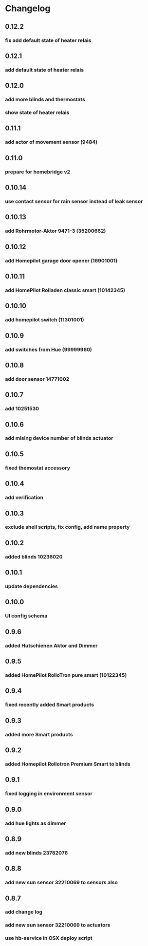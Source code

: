 # Changelog

## 0.12.2
### fix add default state of heater relais

## 0.12.1
### add default state of heater relais

## 0.12.0
### add more blinds and thermostats
### show state of heater relais

## 0.11.1
### add actor of movement sensor (9484)

## 0.11.0
### prepare for homebridge v2

## 0.10.14
### use contact sensor for rain sensor instead of leak sensor

## 0.10.13
### add Rohrmotor-Aktor 9471-3 (35200662)

## 0.10.12
### add Homepilot garage door opener (16901001)

## 0.10.11
### add HomePilot Rolladen classic smart (10142345)

## 0.10.10
### add homepilot switch (11301001)

## 0.10.9
### add switches from Hue (99999960)

## 0.10.8
### add door sensor 14771002

## 0.10.7
### add 10251530

## 0.10.6
### add mising device number of blinds actuator 

## 0.10.5
### fixed themostat accessory

## 0.10.4
### add verification

## 0.10.3
### exclude shell scripts, fix config, add name property

## 0.10.2
### added blinds 10236020

## 0.10.1
### update dependencies

## 0.10.0
### UI config schema
## 0.9.6
### added Hutschienen Aktor and Dimmer

## 0.9.5
### added HomePilot RolloTron pure smart (10122345)

## 0.9.4

### fixed recently added Smart products
## 0.9.3

### added more Smart products
## 0.9.2

### added Homepilot Rollotron Premium Smart to blinds
## 0.9.1

### fixed logging in environment sensor
## 0.9.0

### add hue lights as dimmer
## 0.8.9

### add new blinds 23782076
## 0.8.8
### add new sun sensor 32210069 to sensors also

## 0.8.7

### add change log
### add new sun sensor 32210069 to actuators
### use hb-service in OSX deploy script


